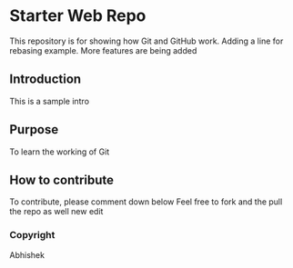 # Starter Web Repo

This repository is for showing how Git and GitHub work. Adding a line for rebasing example. More features are being added

## Introduction

This is a sample intro

## Purpose

To learn the working of Git

## How to contribute

To contribute, please comment down below
Feel free to fork and the pull the repo as well
new edit

### Copyright

Abhishek